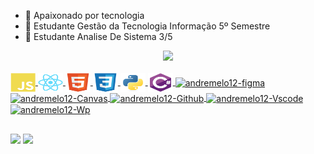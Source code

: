 

- 🔭 Apaixonado por tecnologia
- 🌱 Estudante Gestão da Tecnologia Informação 5º Semestre 
- 🌱 Estudante Analise De Sistema  3/5
<div align="center">
  <a href="https://github.com/andremelo12">
  <img height="180em" src="https://github-readme-stats.vercel.app/api?username=andremelo12&show_icons=true&theme=cobalt&include_all_commits=true&count_private=true"/>

</div>
 
<div style="display: inline_block"><br>
  <img align="center" alt="andremelo12-Js" height="30" width="40" src="https://raw.githubusercontent.com/devicons/devicon/master/icons/javascript/javascript-plain.svg">
  <img align="center" alt="andremelo12-React" height="30" width="40" src="https://raw.githubusercontent.com/devicons/devicon/master/icons/react/react-original.svg">
  <img align="center" alt="andremelo12-HTML" height="30" width="40" src="https://raw.githubusercontent.com/devicons/devicon/master/icons/html5/html5-original.svg">
  <img align="center" alt="andremelo12-CSS" height="30" width="40" src="https://raw.githubusercontent.com/devicons/devicon/master/icons/css3/css3-original.svg">
  <img align="center" alt="andremelo12-Python" height="30" width="40" src="https://raw.githubusercontent.com/devicons/devicon/master/icons/python/python-original.svg">
  <img align="center" alt="andremelo12-Csharp" height="30" width="40" src="https://raw.githubusercontent.com/devicons/devicon/master/icons/csharp/csharp-original.svg">
  <img align="center" alt="andremelo12-figma" height="30" width="40" src="https://cdn.jsdelivr.net/gh/devicons/devicon/icons/figma/figma-original.svg" />
  <img align="center" alt="andremelo12-Canvas" height="30" width="40" src="https://cdn.jsdelivr.net/gh/devicons/devicon/icons/canva/canva-original.svg" />
  <img align="center" alt="andremelo12-Github" height="30" width="40" src="https://cdn.jsdelivr.net/gh/devicons/devicon/icons/github/github-original.svg" />
  <img align="center" alt="andremelo12-Vscode" height="30" width="40" src="https://cdn.jsdelivr.net/gh/devicons/devicon/icons/vscode/vscode-original.svg" />
  <img align="center" alt="andremelo12-Wp" height="30" width="40" src="https://cdn.jsdelivr.net/gh/devicons/devicon/icons/wordpress/wordpress-original.svg" />
  </div>
  
##
<div> 


 

  <a href = "andremelo1103@gmail.com"><img src="https://img.shields.io/badge/-Gmail-%23333?style=for-the-badge&logo=gmail&logoColor=white" target="_blank"></a>
  <a href="linkedin.com/in/andre-melo-a361121a91/" target="_blank"><img src="https://img.shields.io/badge/-LinkedIn-%230077B5?style=for-the-badge&logo=linkedin&logoColor=white" target="_blank"></a> 
  
</div>
